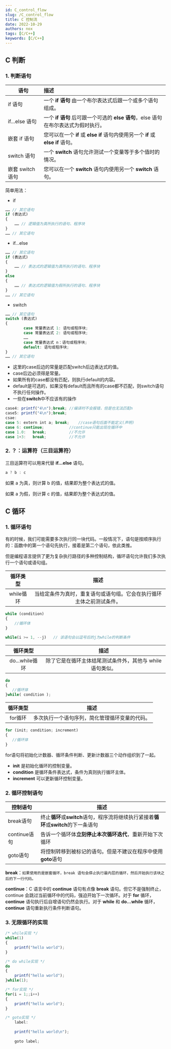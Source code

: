 ```yaml
---
id: C_control_flow
slug: /C_control_flow
title: C 控制流
date: 2022-10-29
authors: nox
tags: [C/C++]
keywords: [C/C++]
---
```


<!-- truncate -->

## C 判断

### 1. 判断语句
| 语句             | 描述                                                         |
| ---------------- | :----------------------------------------------------------- |
| if 语句          | 一个 **if 语句** 由一个布尔表达式后跟一个或多个语句组成。    |
| if...else 语句   | 一个 **if 语句** 后可跟一个可选的 **else 语句**，else 语句在布尔表达式为假时执行。 |
| 嵌套 if 语句     | 您可以在一个 **if** 或 **else if** 语句内使用另一个 **if** 或 **else if** 语句。 |
| switch 语句      | 一个 **switch** 语句允许测试一个变量等于多个值时的情况。     |
| 嵌套 switch 语句 | 您可以在一个 **switch** 语句内使用另一个 **switch**  语句。  |

简单用法：

+ if

```js
…… // 其它语句
if (表达式)
{
    …… // 逻辑值为真所执行的语句、程序块
}
…… // 其它语句
```

+ if...else

```js
…… // 其它语句
if (表达式)
{
    …… // 表达式的逻辑值为真所执行的语句、程序块
}
else
{
    …… // 表达式的逻辑值为假所执行的语句、程序块
}
…… // 其它语句
```

+ switch

```js
…… // 其它语句
switch (表达式)
{
        case 常量表达式 1: 语句或程序块;
        case 常量表达式 2: 语句或程序块;
        ……
        case 常量表达式 n：语句或程序块;
        default: 语句或程序块;
}
…… // 其它语句
```

+ 这里的case后边的常量是匹配switch后边表达式的值。
+ case后边必须得是常量。
+ 如果所有的case都没有匹配，则执行default的内容。
+ default是可选的，如果没有default而且所有的case都不匹配，则switch语句不执行任何操作。
+ 一些在**switch**中不应该有的操作

```js
case4: printf("4\n");break;	//编译时不会报错，但是也无法匹配n
case5: printf("4\n");break;
csae:
case 5: extern int a; break;	//case语句后面不能定义(声明)
case 6: continue;	        //continue只能出现在循环中
case 1.0:	break;	        //不允许
case 1+3:	break;	        //不允许
```

### 2. ？：运算符（三目运算符）

三目运算符可以用来代替 **if...else** 语句。

```js
a ? b : c
```

如果 a 为真，则计算 b 的值，结果即为整个表达式的值。

如果 a 为假，则计算 c 的值，结果即为整个表达式的值。

## C 循环

### 1. 循环语句

有的时候，我们可能需要多次执行同一块代码。一般情况下，语句是按顺序执行的：函数中的第一个语句先执行，接着是第二个语句，依此类推。

但是编程语言提供了更为复杂执行路径的多种控制结构，循环语句允许我们多次执行一个语句或语句组。

| 循环类型  |                             描述                             |
| :-------: | :----------------------------------------------------------: |
| while循环 | 当给定条件为真时，重复语句或语句组。它会在执行循环主体之前测试条件。 |

```js
while (condition)
{
    //循环体
}

while(i >= 1, --j)   // 该语句会以逗号后的j为while的判断条件
```

|    循环类型    |                           描述                            |
| :------------: | :-------------------------------------------------------: |
| do...while循环 | 除了它是在循环主体结尾测试条件外，其他与 while 语句类似。 |

```js
do
{
   //循环体
}while( condition );
```

| 循环类型 |                      描述                      |
| :------: | :--------------------------------------------: |
| for循环  | 多次执行一个语句序列，简化管理循环变量的代码。 |

```js
for (init; condition; increment)
{
   //循环体
}
```

for语句将初始化计数器、循环条件判断、更新计数器三个动作组织到了一起。

+ **init** 是初始化循环的控制变量。
+ **condition** 是循环条件表达式，条件为真则执行循环主体。
+ **increment** 可以更新循环控制变量。

### 2. 循环控制语句

| 控制语句     | 描述                                                         |
| ------------ | ------------------------------------------------------------ |
| break语句    | 终止**循环**或**switch**语句，程序流将继续执行紧接着**循环**或**switch**的下一条语句 |
| continue语句 | 告诉一个循环体**立刻停止本次循环迭代**，重新开始下次循环     |
| goto语句     | 将控制转移到被标记的语句。但是不建议在程序中使用 **goto**语句 |

**break**：`如果使用的是嵌套循环，break 语句会停止执行最内层的循环，然后开始执行该块之后的下一行代码。`

**continue**：C 语言中的 **continue** 语句有点像 **break** 语句。但它不是强制终止，continue 会跳过当前循环中的代码，强迫开始下一次循环。对于 **for** 循环，**continue** 语句执行后自增语句仍然会执行。对于 **while** 和 **do...while** 循环，**continue** 语句重新执行条件判断语句。

### 3. 无限循环的实现

```js
/* while实现 */
while(1)
{
    printf("hello world");
}

/* do while实现 */
do
{
    printf("hello world");
}while(1);

/* for实现 */    
for(i = 1;;i++)
{
	printf("hello world");  
}

/* goto实现 */
 	label:
	
	printf("hello world\n");
	
	goto label;		
```
